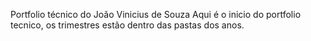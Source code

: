 Portfolio técnico do João Vinicius de Souza
Aqui é o inicio do portfolio tecnico, os trimestres estão dentro das pastas dos anos.